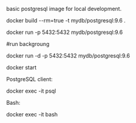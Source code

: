 basic postgresql image for local development.

docker build --rm=true -t mydb/postgresql:9.6 .

docker run -p 5432:5432 mydb/postgresql:9.6

#run backgroung

docker run -d -p 5432:5432 mydb/postgresql:9.6

docker start <container-id>

PostgreSQL client:

docker exec -it <container-id> psql

Bash:

docker exec -it <container-id> bash
